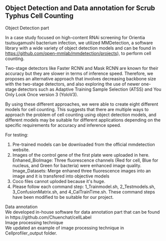 ## Object Detection and Data annotation for Scrub Typhus Cell Counting


<summary>Object Detection part</summary>

In a case study focused on high-content RNAi screening for Orientia tsutsugamushi bacterium infection, we utilized MMDetection, a software library with a wide variety of object detection models and can be found in https://github.com/open-mmlab/mmdetection/projects), to perform cell counting. 

Two-stage detectors like Faster RCNN and Mask RCNN are known for their accuracy but they are slower in terms of inference speed. Therefore, we proposes an alternative approach that involves decreasing backbone size with the two-stage detectors, and also exploring the use of newer one-stage detectors such as Adaptive Training Sample Selection (ATSS) and You Only Look Once version 3 (YoloV3).

By using these different approaches, we were able to create eight different models for cell counting. This suggests that there are multiple ways to approach the problem of cell counting using object detection models, and different models may be suitable for different applications depending on the specific requirements for accuracy and inference speed.

For testing:
1. Pre-trained models can be downloaded from the official mmdetection website.
2. Images of the control gene of the first plate were uploaded in here.
Enhaned_BioImage: Three fluorescence channels (Red for cell, Blue for nucleus, and Green for bacteria) were enhanced image quality.
Image_Datasets: Merge enhaned three fluorescence images into an image and it is transfered into objective models
3. Coco files cannot uploded because it's huge.
4. Please follow each command step: 1_Trainmodel.sh, 2_Testmodels.sh, 3_ConfusionMatrix.sh, and 4_CalTrainTime.sh. 
These command steps have been modified to be suitable for our project.


<summary>Data annotation</summary>
We developed in-house software for data annotation part that can be found in https://github.com/Chuenchat/cellLabel








<summary>Image processing technique</summary>
We updated an example of image processing technique in Cellprofiler_output folder.
